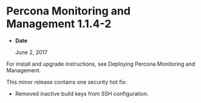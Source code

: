 # Percona Monitoring and Management 1.1.4-2


* **Date**

    June 2, 2017


For install and upgrade instructions, see Deploying Percona Monitoring and Management.

This minor release contains one security hot fix:


* Removed inactive build keys from SSH configuration.
